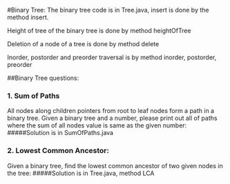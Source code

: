 #Binary Tree:
The binary tree code is in Tree.java, insert is done by the method insert. 

Height of tree of the binary tree is done by method heightOfTree

Deletion of a node of a tree is done by method delete

Inorder, postorder and preorder traversal is by method inorder, postorder, preorder

##Binary Tree questions:
### 1. Sum of Paths
All nodes along children pointers from root to leaf nodes form a path in a binary tree. Given a binary tree and a number, please print out all of paths where the sum of all nodes value is same as the given number: 
#####Solution is in SumOfPaths.java
### 2. Lowest Common Ancestor:
Given a binary tree, find the lowest common ancestor of two given nodes in the tree: 
#####Solution is in Tree.java, method LCA
